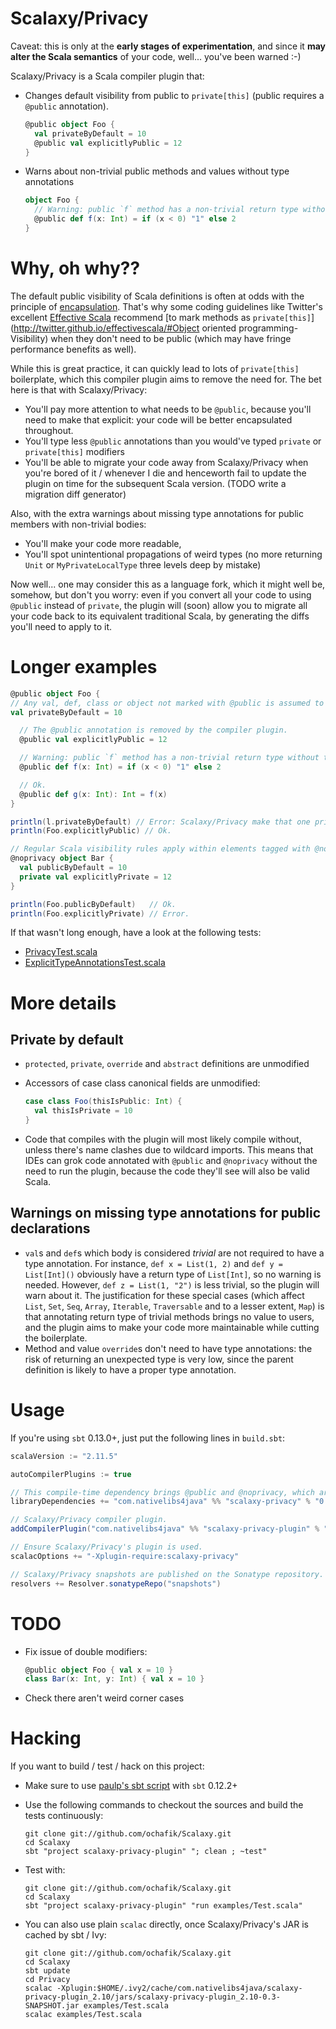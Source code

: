 # Scalaxy/Privacy

Caveat: this is only at the **early stages of experimentation**, and since it **may alter the Scala semantics** of your code, well... you've been warned :-)

Scalaxy/Privacy is a Scala compiler plugin that:
* Changes default visibility from public to `private[this]` (public requires a `@public` annotation).

  ```scala
  @public object Foo {
    val privateByDefault = 10
    @public val explicitlyPublic = 12
  }
  ```

* Warns about non-trivial public methods and values without type annotations

  ```scala
  object Foo {
    // Warning: public `f` method has a non-trivial return type without type annotation.
    @public def f(x: Int) = if (x < 0) "1" else 2
  }
  ```

# Why, oh why??

The default public visibility of Scala definitions is often at odds with the principle of [encapsulation](http://en.wikipedia.org/wiki/Encapsulation_(object-oriented_programming)).
That's why some coding guidelines like Twitter's excellent [Effective Scala](http://twitter.github.io/effectivescala/) recommend [to mark methods as `private[this]`](http://twitter.github.io/effectivescala/#Object oriented programming-Visibility) when they don't need to be public (which may have fringe performance benefits as well).

While this is great practice, it can quickly lead to lots of `private[this]` boilerplate, which this compiler plugin aims to remove the need for. The bet here is that with Scalaxy/Privacy:
* You'll pay more attention to what needs to be `@public`, because you'll need to make that explicit: your code will be better encapsulated throughout.
* You'll type less `@public` annotations than you would've typed `private` or `private[this]` modifiers
* You'll be able to migrate your code away from Scalaxy/Privacy when you're bored of it / whenever I die and henceworth fail to update the plugin on time for the subsequent Scala version.
  (TODO write a migration diff generator)

Also, with the extra warnings about missing type annotations for public members with non-trivial bodies:
* You'll make your code more readable,
* You'll spot unintentional propagations of weird types (no more returning `Unit` or `MyPrivateLocalType` three levels deep by mistake)

Now well... one may consider this as a language fork, which it might well be, somehow, but don't you worry: even if you convert all your code to using `@public` instead of `private`, the plugin will (soon) allow you to migrate all your code back to its equivalent traditional Scala, by generating the diffs you'll need to apply to it.

# Longer examples

```scala
@public object Foo {
// Any val, def, class or object not marked with @public is assumed to be private[this].
val privateByDefault = 10

  // The @public annotation is removed by the compiler plugin.
  @public val explicitlyPublic = 12

  // Warning: public `f` method has a non-trivial return type without type annotation.
  @public def f(x: Int) = if (x < 0) "1" else 2

  // Ok.
  @public def g(x: Int): Int = f(x)
}

println(l.privateByDefault) // Error: Scalaxy/Privacy make that one private[this].
println(Foo.explicitlyPublic) // Ok.

// Regular Scala visibility rules apply within elements tagged with @noprivacy
@noprivacy object Bar {
  val publicByDefault = 10
  private val explicitlyPrivate = 12
}

println(Foo.publicByDefault)   // Ok.
println(Foo.explicitlyPrivate) // Error.
```

If that wasn't long enough, have a look at the following tests:
* [PrivacyTest.scala](https://github.com/ochafik/Scalaxy/blob/master/Privacy/Plugin/src/test/scala/scalaxy/PrivacyTest.scala)
* [ExplicitTypeAnnotationsTest.scala](https://github.com/ochafik/Scalaxy/blob/master/Privacy/Plugin/src/test/scala/scalaxy/ExplicitTypeAnnotationsTest.scala)

# More details

## Private by default

* `protected`, `private`, `override` and `abstract` definitions are unmodified
* Accessors of case class canonical fields are unmodified:

  ```scala
  case class Foo(thisIsPublic: Int) {
    val thisIsPrivate = 10
  }
  ```

* Code that compiles with the plugin will most likely compile without, unless there's name clashes due to wildcard imports. This means that IDEs can grok code annotated with `@public` and `@noprivacy` without the need to run the plugin, because the code they'll see will also be valid Scala.

## Warnings on missing type annotations for public declarations

* `val`s and `def`s which body is considered _trivial_ are not required to have a type annotation.
  For instance, `def x = List(1, 2)` and `def y = List[Int]()` obviously have a return type of `List[Int]`, so no warning is needed.
  However, `def z = List(1, "2")` is less trivial, so the plugin will warn about it.
  The justification for these special cases (which affect `List`, `Set`, `Seq`, `Array`, `Iterable`, `Traversable` and to a lesser extent, `Map`) is that annotating return type of trivial methods brings no value to users, and the plugin aims to make your code more maintainable while cutting the boilerplate.
* Method and value `override`s don't need to have type annotations: the risk of returning an unexpected type is very low, since the parent definition is likely to have a proper type annotation.

# Usage

If you're using `sbt` 0.13.0+, just put the following lines in `build.sbt`:
```scala
scalaVersion := "2.11.5"

autoCompilerPlugins := true

// This compile-time dependency brings @public and @noprivacy, which are only needed to avoid confusing IDEs.
libraryDependencies += "com.nativelibs4java" %% "scalaxy-privacy" % "0.3-SNAPSHOT" % "provided"

// Scalaxy/Privacy compiler plugin.
addCompilerPlugin("com.nativelibs4java" %% "scalaxy-privacy-plugin" % "0.3-SNAPSHOT")

// Ensure Scalaxy/Privacy's plugin is used.
scalacOptions += "-Xplugin-require:scalaxy-privacy"

// Scalaxy/Privacy snapshots are published on the Sonatype repository.
resolvers += Resolver.sonatypeRepo("snapshots")
```

# TODO

- Fix issue of double modifiers:

  ```scala
  @public object Foo { val x = 10 }
  class Bar(x: Int, y: Int) { val x = 10 }
  ```
- Check there aren't weird corner cases

# Hacking

If you want to build / test / hack on this project:
- Make sure to use [paulp's sbt script](https://github.com/paulp/sbt-extras) with `sbt` 0.12.2+
- Use the following commands to checkout the sources and build the tests continuously:

  ```
  git clone git://github.com/ochafik/Scalaxy.git
  cd Scalaxy
  sbt "project scalaxy-privacy-plugin" "; clean ; ~test"
  ```

- Test with:

  ```
  git clone git://github.com/ochafik/Scalaxy.git
  cd Scalaxy
  sbt "project scalaxy-privacy-plugin" "run examples/Test.scala"
  ```

- You can also use plain `scalac` directly, once Scalaxy/Privacy's JAR is cached by sbt / Ivy:

  ```
  git clone git://github.com/ochafik/Scalaxy.git
  cd Scalaxy
  sbt update
  cd Privacy
  scalac -Xplugin:$HOME/.ivy2/cache/com.nativelibs4java/scalaxy-privacy-plugin_2.10/jars/scalaxy-privacy-plugin_2.10-0.3-SNAPSHOT.jar examples/Test.scala
  scalac examples/Test.scala
  ```
